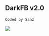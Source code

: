 ## DarkFB v2.0
```
Coded by Sanz
```
<img src="https://github.com/B4N954N2-ID/dark-fb/blob/master/Panen Akun FB Hehe awokawokwkwk.png" />
<br />
